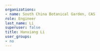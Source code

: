 ```yaml
---
organizations:
- name: South China Botanical Garden, CAS
role: Engineer
last_name: Li
superuser: false
title: Hanxiang Li
user_groups:
- no
---
```

